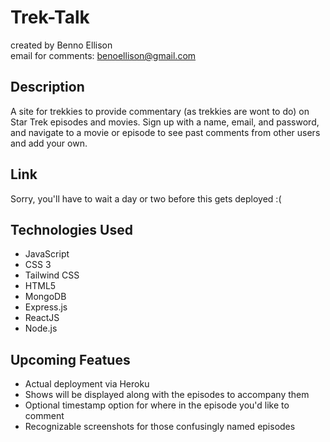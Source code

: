 # Trek-Talk
created by Benno Ellison<br>
email for comments: <benoellison@gmail.com>

## Description
A site for trekkies to provide commentary (as trekkies are wont to do) on Star Trek episodes and movies.  Sign up with a name, email, and password, and navigate to a movie or episode to see past comments from other users and add your own.

## Link
Sorry, you'll have to wait a day or two before this gets deployed :(

## Technologies Used
<ul>
    <li>JavaScript</li>
    <li>CSS 3</li>
    <li>Tailwind CSS</li>
    <li>HTML5</li>
    <li>MongoDB</li>
    <li>Express.js</li>
    <li>ReactJS</li>
    <li>Node.js</li>
</ul>

## Upcoming Featues
<ul>
    <li>Actual deployment via Heroku</li>
    <li>Shows will be displayed along with the episodes to accompany them</li>
    <li>Optional timestamp option for where in the episode you'd like to comment</li>
    <li>Recognizable screenshots for those confusingly named episodes</li>
</ul>